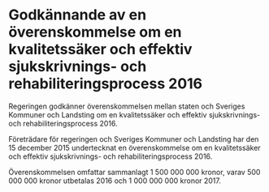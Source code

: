 # Godkännande av en överenskommelse om en kvalitetssäker och effektiv sjukskrivnings- och rehabiliteringsprocess 2016

Regeringen godkänner överenskommelsen mellan staten och Sveriges Kommuner och Landsting om en kvalitetssäker och effektiv sjukskrivnings\- och rehabiliteringsprocess 2016\.


Företrädare för regeringen och Sveriges Kommuner och Landsting har den 15 december 2015 undertecknat en överenskommelse om en kvalitetssäker och effektiv sjukskrivnings\- och rehabiliteringsprocess 2016\.

Överenskommelsen omfattar sammanlagt 1 500 000 000 kronor, varav 500 000 000 kronor utbetalas 2016 och 1 000 000 000 kronor 2017\.
